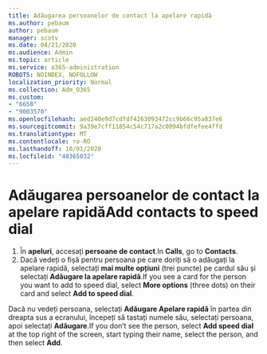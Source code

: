 ```yaml
---
title: Adăugarea persoanelor de contact la apelare rapidă
ms.author: pebaum
author: pebaum
manager: scotv
ms.date: 04/21/2020
ms.audience: Admin
ms.topic: article
ms.service: o365-administration
ROBOTS: NOINDEX, NOFOLLOW
localization_priority: Normal
ms.collection: Adm_O365
ms.custom:
- "6658"
- "9003570"
ms.openlocfilehash: aed240e9d7cdfdf4263093472cc9b66c95a837e6
ms.sourcegitcommit: 9a39e7cff11854c54c717a2c0094bfdfefee4ffd
ms.translationtype: MT
ms.contentlocale: ro-RO
ms.lasthandoff: 10/01/2020
ms.locfileid: "48365032"
---
```

# <a name="add-contacts-to-speed-dial"></a><span data-ttu-id="8373f-102">Adăugarea persoanelor de contact la apelare rapidă</span><span class="sxs-lookup"><span data-stu-id="8373f-102">Add contacts to speed dial</span></span>

1. <span data-ttu-id="8373f-103">În  **apeluri**, accesați  **persoane de contact**.</span><span class="sxs-lookup"><span data-stu-id="8373f-103">In  **Calls**, go to  **Contacts**.</span></span>
2. <span data-ttu-id="8373f-104">Dacă vedeți o fișă pentru persoana pe care doriți să o adăugați la apelare rapidă, selectați  **mai multe opțiuni**  (trei puncte) pe cardul său și selectați  **Adăugare la apelare rapidă**.</span><span class="sxs-lookup"><span data-stu-id="8373f-104">If you see a card for the person you want to add to speed dial, select  **More options**  (three dots) on their card and select  **Add to speed dial**.</span></span>

<span data-ttu-id="8373f-105">Dacă nu vedeți persoana, selectați  **Adăugare Apelare rapidă**  în partea din dreapta sus a ecranului, începeți să tastați numele său, selectați persoana, apoi selectați  **Adăugare**.</span><span class="sxs-lookup"><span data-stu-id="8373f-105">If you don’t see the person, select  **Add speed dial**  at the top right of the screen, start typing their name, select the person, and then select  **Add**.</span></span>

